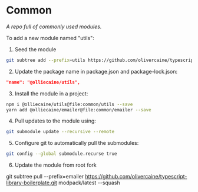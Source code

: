 # Common

*A repo full of commonly used modules.*

To add a new module named "utils":

1. Seed the module

```sh
git subtree add --prefix=utils https://github.com/olivercaine/typescript-library-boilerplate.git modpack/latest --squash
```

2. Update the package name in package.json and package-lock.json:

```json
"name": "@olliecaine/utils",
```

3. Install the module in a project:

```sh
npm i @olliecaine/utils@file:common/utils --save
yarn add @olliecaine/emailer@file:common/emailer --save
```

4. Pull updates to the module using:

```sh
git submodule update --recursive --remote
```

5. Configure git to automatically pull the submodules:

```sh
git config --global submodule.recurse true
```

6. Update the module from root fork

git subtree pull --prefix=emailer https://github.com/olivercaine/typescript-library-boilerplate.git modpack/latest --squash
